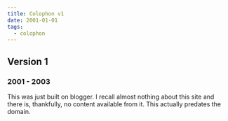 ```yaml
---
title: Colophon v1
date: 2001-01-01
tags:
  - colophon
---
```


## Version 1

### 2001 - 2003

This was just built on blogger. I recall almost nothing about this site and there is, thankfully, no content available from it. This actually predates the domain.

